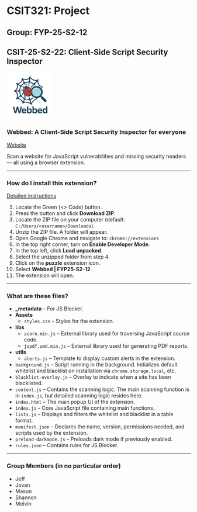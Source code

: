 # CSIT321: Project

## Group: FYP-25-S2-12

## CSIT-25-S2-22: Client-Side Script Security Inspector

![Project Logo](Assets/logo/Webbed128.png)

### Webbed: A Client-Side Script Security Inspector for everyone

[Website](https://website-live-lh4w.onrender.com/)  

Scan a website for JavaScript vulnerabilities and missing security headers — all using a browser extension.

---

### How do I install this extension?  
[Detailed instructions](https://docs.google.com/document/d/1ngDJaPOE-eq5YnhKlkv9R6mOWSeWzlUV/edit?usp=sharing&ouid=110512395928968253216&rtpof=true&sd=true)

1. Locate the Green (<> Code) button.
2. Press the button and click **Download ZIP**.
3. Locate the ZIP file on your computer (default: `C:/Users/<username>/Downloads`).
4. Unzip the ZIP file. A folder will appear.
5. Open Google Chrome and navigate to: `chrome://extensions`
6. In the top right corner, turn on **Enable Developer Mode**.
7. In the top left, click **Load unpacked**.
8. Select the unzipped folder from step 4.
9. Click on the **puzzle** extension icon.
10. Select **Webbed | FYP25-S2-12**.
11. The extension will open.

---

### What are these files?

- **_metadata** – For JS Blocker.  
- **Assets**  
  - `styles.css` – Styles for the extension.  
- **libs**  
  - `acorn.min.js` – External library used for traversing JavaScript source code.  
  - `jspdf.umd.min.js` – External library used for generating PDF reports.  
- **utils**  
  - `alerts.js` – Template to display custom alerts in the extension.  
- `background.js` – Script running in the background. Initializes default whitelist and blacklist on installation via `chrome.storage.local`, etc.  
- `blacklist-overlay.js` – Overlay to indicate when a site has been blacklisted.  
- `content.js` – Contains the scanning logic. The main scanning function is in `index.js`, but detailed scanning logic resides here.  
- `index.html` – The main popup UI of the extension.  
- `index.js` – Core JavaScript file containing main functions.  
- `lists.js` – Displays and filters the whitelist and blacklist in a table format.  
- `manifest.json` – Declares the name, version, permissions needed, and scripts used by the extension.  
- `preload-darkmode.js` – Preloads dark mode if previously enabled.  
- `rules.json` – Contains rules for JS Blocker.

---

### Group Members (in no particular order)
- Jeff
- Jovan
- Mason
- Shannon
- Melvin
